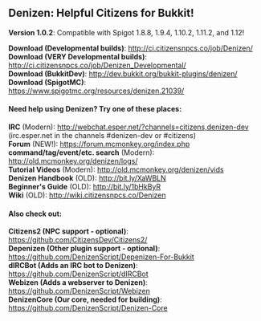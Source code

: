 Denizen: Helpful Citizens for Bukkit!
-------------------------------------

**Version 1.0.2**: Compatible with Spigot 1.8.8, 1.9.4, 1.10.2, 1.11.2, and 1.12!

**Download (Developmental builds)**: http://ci.citizensnpcs.co/job/Denizen/  
**Download (VERY Developmental builds)**: http://ci.citizensnpcs.co/job/Denizen_Developmental/  
**Download (BukkitDev)**: http://dev.bukkit.org/bukkit-plugins/denizen/  
**Download (SpigotMC)**: https://www.spigotmc.org/resources/denizen.21039/  

#### Need help using Denizen? Try one of these places:

**IRC** (Modern): http://webchat.esper.net/?channels=citizens,denizen-dev  
(irc.esper.net in the channels #denizen-dev or #citizens)  
**Forum** (NEW!): https://forum.mcmonkey.org/index.php  
**command/tag/event/etc. search** (Modern): http://old.mcmonkey.org/denizen/logs/  
**Tutorial Videos** (Modern): http://old.mcmonkey.org/denizen/vids  
**Denizen Handbook** (OLD): http://bit.ly/XaWBLN  
**Beginner's Guide** (OLD): http://bit.ly/1bHkByR  
**Wiki** (OLD): http://wiki.citizensnpcs.co/Denizen  

#### Also check out:

**Citizens2 (NPC support - optional)**: https://github.com/CitizensDev/Citizens2/  
**Depenizen (Other plugin support - optional)**: https://github.com/DenizenScript/Depenizen-For-Bukkit  
**dIRCBot (Adds an IRC bot to Denizen)**: https://github.com/DenizenScript/dIRCBot  
**Webizen (Adds a webserver to Denizen)**: https://github.com/DenizenScript/Webizen  
**DenizenCore (Our core, needed for building)**: https://github.com/DenizenScript/Denizen-Core  
